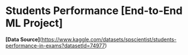 # Students Performance [End-to-End ML Project]

**[Data Source]**(https://www.kaggle.com/datasets/spscientist/students-performance-in-exams?datasetId=74977)
